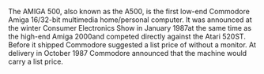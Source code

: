 The AMIGA 500, also known as the A500, is the first low-end Commodore Amiga 16/32-bit multimedia home/personal computer. It was announced at the winter Consumer Electronics Show in January 1987at the same time as the high-end Amiga 2000and competed directly against the Atari 520ST. Before it shipped Commodore suggested a list price of without a monitor. At delivery in October 1987 Commodore announced that the machine would carry a list price.
